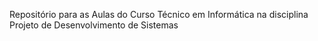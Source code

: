 Repositório para as Aulas do Curso Técnico em Informática na disciplina Projeto de Desenvolvimento de Sistemas
